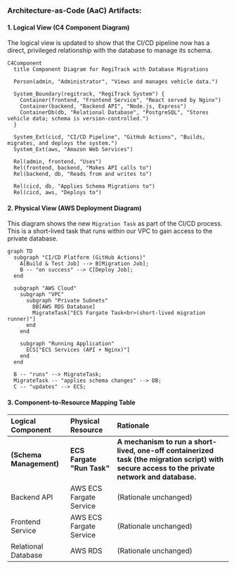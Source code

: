 ### **Architecture-as-Code (AaC) Artifacts:**

#### **1. Logical View (C4 Component Diagram)**

The logical view is updated to show that the CI/CD pipeline now has a direct, privileged relationship with the database to manage its schema.

```mermaid
C4Component
  title Component Diagram for RegiTrack with Database Migrations

  Person(admin, "Administrator", "Views and manages vehicle data.")
  
  System_Boundary(regitrack, "RegiTrack System") {
    Container(frontend, "Frontend Service", "React served by Nginx")
    Container(backend, "Backend API", "Node.js, Express")
    ContainerDb(db, "Relational Database", "PostgreSQL", "Stores vehicle data; schema is version-controlled.")
  }

  System_Ext(cicd, "CI/CD Pipeline", "GitHub Actions", "Builds, migrates, and deploys the system.")
  System_Ext(aws, "Amazon Web Services")

  Rel(admin, frontend, "Uses")
  Rel(frontend, backend, "Makes API calls to")
  Rel(backend, db, "Reads from and writes to")
  
  Rel(cicd, db, "Applies Schema Migrations to")
  Rel(cicd, aws, "Deploys to")
```

#### **2. Physical View (AWS Deployment Diagram)**

This diagram shows the new `Migration Task` as part of the CI/CD process. This is a short-lived task that runs within our VPC to gain access to the private database.

```mermaid
graph TD
  subgraph "CI/CD Platform (GitHub Actions)"
    A[Build & Test Job] --> B[Migration Job];
    B -- "on success" --> C[Deploy Job];
  end

  subgraph "AWS Cloud"
    subgraph "VPC"
      subgraph "Private Subnets"
        DB[AWS RDS Database]
        MigrateTask["ECS Fargate Task<br>(short-lived migration runner)"]
      end
    end
    
    subgraph "Running Application"
      ECS["ECS Services (API + Nginx)"]
    end
  end

  B -- "runs" --> MigrateTask;
  MigrateTask -- "applies schema changes" --> DB;
  C -- "updates" --> ECS;
```

#### **3. Component-to-Resource Mapping Table**

| Logical Component | Physical Resource | Rationale |
| :--- | :--- | :--- |
| **(Schema Management)** | **ECS Fargate "Run Task"** | **A mechanism to run a short-lived, one-off containerized task (the migration script) with secure access to the private network and database.** |
| Backend API | AWS ECS Fargate Service | (Rationale unchanged) |
| Frontend Service | AWS ECS Fargate Service | (Rationale unchanged) |
| Relational Database | AWS RDS | (Rationale unchanged) |
